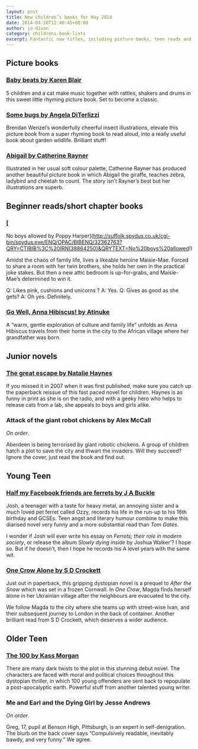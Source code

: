 ```yaml
---
layout: post
title: New children’s books for May 2014
date: 2014-04-28T12:40:45+00:00
author: jo-dixon
category: childrens-book-lists
excerpt: Fantastic new titles, including picture books, teen reads and short chapter books.
---
```

## Picture books

### [Baby beats by Karen Blair](http://suffolk.spydus.co.uk/cgi-bin/spydus.exe/ENQ/OPAC/BIBENQ/32359560?QRY=CTIBIB%3C%20IRN(33163574)&QRYTEXT=Baby%20beats)

5 children and a cat make music together with rattles, shakers and drums in this sweet little rhyming picture book. Set to become a classic.

### [Some bugs by Angela DiTerlizzi](http://suffolk.spydus.co.uk/cgi-bin/spydus.exe/ENQ/OPAC/BIBENQ/32360240?QRY=CTIBIB%3C%20IRN(33733886)&QRYTEXT=Some%20bugs)

Brendan Wenzel’s wonderfully cheerful insect illustrations, elevate this picture book from a super rhyming book to read aloud, into a really useful book about garden wildlife. Brilliant stuff!

### [Abigail by Catherine Rayner](http://suffolk.spydus.co.uk/cgi-bin/spydus.exe/ENQ/OPAC/BIBENQ/32361963?QRY=CTIBIB%3C%20IRN(584870)&QRYTEXT=Abigail)

Illustrated in her usual soft colour palette, Catherine Rayner has produced another beautiful picture book in which Abigail the giraffe, teaches zebra, ladybird and cheetah to count. The story isn’t Rayner’s best but her illustrations are superb.

## Beginner reads/short chapter books

### [

No boys allowed by Poppy Harper](http://suffolk.spydus.co.uk/cgi-bin/spydus.exe/ENQ/OPAC/BIBENQ/32362763?QRY=CTIBIB%3C%20IRN(38864250)&QRYTEXT=No%20boys%20allowed!)

Amidst the chaos of family life, lives a likeable heroine Maisie-Mae. Forced to share a room with her twin brothers, she holds her own in the practical joke stakes. But then a new attic bedroom is up-for-grabs, and Maisie-Mae’s determined to win it.

Q: Likes pink, cushions and unicorns ? A: Yes. Q: Gives as good as she gets? A: Oh yes. Definitely.

<h3 style="clear: both;">
  <a href="http://suffolk.spydus.co.uk/cgi-bin/spydus.exe/ENQ/OPAC/BIBENQ/32363791?QRY=CTIBIB%3C%20IRN(23032439)&QRYTEXT=Go%20well%2C%20Anna%20Hibiscus!">Go Well, Anna Hibiscus! by Atinuke</a>
</h3>

A “warm, gentle exploration of culture and family life” unfolds as Anna Hibiscus travels from their home in the city to the African village where her grandfather was born.

## Junior novels

### [The great escape by Natalie Haynes](http://suffolk.spydus.co.uk/cgi-bin/spydus.exe/ENQ/OPAC/BIBENQ/32365255?QRY=CTIBIB%3C%20IRN(170528)&QRYTEXT=The%20great%20escape)

If you missed it in 2007 when it was first published, make sure you catch up the paperback reissue of this fast paced novel for children. Haynes is as funny in print as she is on the radio, and with a geeky hero who helps to release cats from a lab, she appeals to boys and girls alike.

### Attack of the giant robot chickens by Alex McCall

_On order_.

Aberdeen is being terrorised by giant robotic chickens. A group of children hatch a plot to save the city and thwart the invaders. Will they succeed? Ignore the cover, just read the book and find out.

## Young Teen

### [Half my Facebook friends are ferrets by J A Buckle](http://suffolk.spydus.co.uk/cgi-bin/spydus.exe/ENQ/OPAC/BIBENQ/32374604?QRY=CTIBIB%3C%20IRN(33425705)&QRYTEXT=Half%20my%20Facebook%20friends%20are%20ferrets)

Josh, a teenager with a taste for heavy metal, an annoying sister and a much loved pet ferret called Ozzy, records his life in the run-up to his 16th birthday and GCSEs. Teen angst and literary humour combine to make this diarised novel very funny and a more substantial read than <cite>Tom Gates</cite>.

I wonder if Josh will ever write his essay on <cite>Ferrets; their role in modern society</cite>, or release the album <cite>Slowly dying inside</cite> by Joshua Walker’? I hope so. But if he doesn’t, then I hope he records his A level years with the same wit.

### [One Crow Alone by S D Crockett](http://suffolk.spydus.co.uk/cgi-bin/spydus.exe/ENQ/OPAC/BIBENQ/32379510?QRY=CTIBIB%3C%20IRN(17402336)&QRYTEXT=One%20crow%20alone)

Just out in paperback, this gripping dystopian novel is a prequel to <cite>After the Snow</cite> which was set in a frozen Cornwall. In <cite>One Crow</cite>, Magda finds herself alone in her Ukrainian village after the neighbours are evacuated to the city.

We follow Magda to the city where she teams up with street-wise Ivan, and their subsequent journey to London in the back of container. Another brilliant read from S D Crockett, which deserves a wider audience.

## Older Teen

### [The 100 by Kass Morgan](http://suffolk.spydus.co.uk/cgi-bin/spydus.exe/ENQ/OPAC/BIBENQ/32380816?QRY=CTIBIB%3C%20IRN(24792312)&QRYTEXT=The%20100)

There are many dark twists to the plot in this stunning debut novel. The characters are faced with moral and political choices throughout this dystopian thriller, in which 100 young offenders are sent back to repopulate a post-apocalyptic earth. Powerful stuff from another talented young writer.

<h3 style="clear: both;">
  Me and Earl and the Dying Girl by Jesse Andrews
</h3>

_On order_.

Greg, 17, pupil at Benson High, Pittsburgh, is an expert in self-denigration. The blurb on the back cover says “Compulsively readable, inevitably bawdy, and very funny.” We agree.
